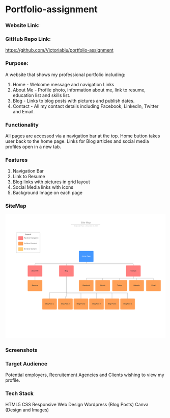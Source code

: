 # Portfolio-assignment

### Website Link:

### GitHub Repo Link:
https://github.com/Victoriablu/portfolio-assignment

### Purpose:
A website that shows my professional portfolio including:
1. Home - Welcome message and navigation Links
2. About Me - Profile photo, information about me, link to resume, education list and skills list.
3. Blog -  Links to blog posts with pictures and publish dates.
4. Contact - All my contact details including Facebook, LinkedIn, Twitter and Email.

### Functionality
All pages are accessed via a navigation bar at the top. Home button takes user back to the home page. Links for Blog articles and social media profiles open in a new tab.

### Features
1. Navigation Bar
2. Link to Resume
3. Blog links with pictures in grid layout
4. Social Media links with icons
5. Background Image on each page

### SiteMap
![Site Map](SiteMap.png)

### Screenshots

### Target Audience
Potential employers, Recruitement Agencies and Clients wishing to view my profile. 

### Tech Stack
HTML5
CSS
Responsive Web Design
Wordpress (Blog Posts)
Canva (Design and Images)